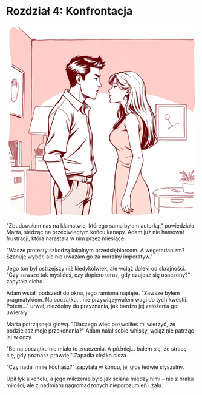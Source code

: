 # Rozdział 4: Konfrontacja

![4.png](4.png)

"Zbudowałam nas na kłamstwie, którego sama byłam autorką," powiedziała Marta, siedząc na przeciwległym końcu kanapy.
Adam już nie hamował frustracji, która narastała w nim przez miesiące. 

"Wasze protesty szkodzą lokalnym przedsiębiorcom. A wegetarianizm? Szanuję wybór, ale nie uważam go za moralny imperatyw."

Jego ton był ostrzejszy niż kiedykolwiek, ale wciąż daleki od skrajności. 
"Czy zawsze tak myślałeś, czy dopiero teraz, gdy czujesz się osaczony?" zapytała cicho. 

Adam wstał, podszedł do okna, jego ramiona napięte. 
"Zawsze byłem pragmatykiem. Na początku... nie przywiązywałem wagi do tych kwestii. Potem..."
urwał, niezdolny do przyznania, jak bardzo jej założenia go uwierały. 

Marta potrząsnęła głową.
"Dlaczego więc pozwoliłeś mi wierzyć, że podzielasz moje przekonania?" 
Adam nalał sobie whisky, wciąż nie patrząc jej w oczy.

"Bo na początku nie miało to znaczenia. A później... bałem się, że stracę cię, gdy poznasz prawdę." 
Zapadła ciężka cisza. 

"Czy nadal mnie kochasz?" zapytała w końcu, jej głos ledwie słyszalny. 

Upił łyk alkoholu, a jego milczenie było jak ściana między nimi – nie z braku miłości, ale z nadmiaru nagromadzonych nieporozumień i żalu.